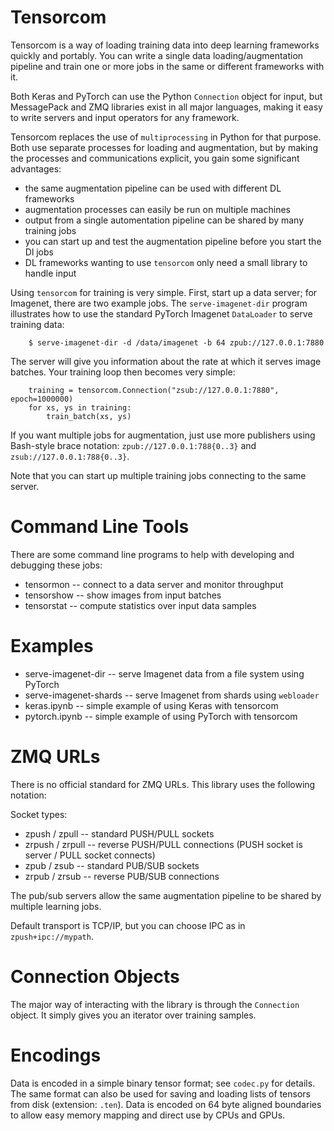 # Tensorcom

Tensorcom is a way of loading training data into deep learning frameworks
quickly and portably. You can write a single data loading/augmentation
pipeline and train one or more jobs in the same or different frameworks
with it.

Both Keras and PyTorch can use the Python `Connection` object for input,
but MessagePack and ZMQ libraries exist in all major languages, making
it easy to write servers and input operators for any framework.

Tensorcom replaces the use of `multiprocessing` in Python for that purpose.
Both use separate processes for loading and augmentation, but by making
the processes and communications explicit, you gain some significant advantages:

 - the same augmentation pipeline can be used with different DL frameworks
 - augmentation processes can easily be run on multiple machines
 - output from a single automentation pipeline can be shared by many training jobs
 - you can start up and test the augmentation pipeline before you start the Dl jobs
 - DL frameworks wanting to use `tensorcom` only need a small library to handle input

Using `tensorcom` for training is very simple. First, start up a data server;
for Imagenet, there are two example jobs. The `serve-imagenet-dir` program
illustrates how to use the standard PyTorch Imagenet `DataLoader` to serve
training data:

```
    $ serve-imagenet-dir -d /data/imagenet -b 64 zpub://127.0.0.1:7880
```

The server will give you information about the rate at which it serves image batches.
Your training loop then becomes very simple:

```
    training = tensorcom.Connection("zsub://127.0.0.1:7880", epoch=1000000)
    for xs, ys in training:
        train_batch(xs, ys)
```

If you want multiple jobs for augmentation, just use more publishers using
Bash-style brace notation: `zpub://127.0.0.1:788{0..3}` and `zsub://127.0.0.1:788{0..3}`.

Note that you can start up multiple training jobs connecting to the same server.

# Command Line Tools

There are some command line programs to help with developing and debugging these
jobs:

 - tensormon -- connect to a data server and monitor throughput
 - tensorshow -- show images from input batches
 - tensorstat -- compute statistics over input data samples

# Examples

 - serve-imagenet-dir -- serve Imagenet data from a file system using PyTorch
 - serve-imagenet-shards -- serve Imagenet from shards using `webloader`
 - keras.ipynb -- simple example of using Keras with tensorcom
 - pytorch.ipynb -- simple example of using PyTorch with tensorcom

# ZMQ URLs

There is no official standard for ZMQ URLs. This library uses the following notation:

Socket types:

 - zpush / zpull -- standard PUSH/PULL sockets
 - zrpush / zrpull -- reverse PUSH/PULL connections (PUSH socket is server / PULL socket connects)
 - zpub / zsub -- standard PUB/SUB sockets
 - zrpub / zrsub -- reverse PUB/SUB connections

 The pub/sub servers allow the same augmentation pipeline to be shared by multiple
 learning jobs.

 Default transport is TCP/IP, but you can choose IPC as in `zpush+ipc://mypath`.

# Connection Objects

The major way of interacting with the library is through the `Connection` object.
It simply gives you an iterator over training samples.

# Encodings

Data is encoded in a simple binary tensor format; see `codec.py` for details.
The same format can also be used for saving and loading lists of
tensors from disk (extension: `.ten`).
Data is encoded on 64 byte aligned boundaries to allow easy memory
mapping and direct use by CPUs and GPUs.
